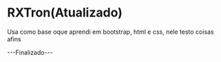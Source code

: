 # RXTron(Atualizado)
Usa como base oque aprendi em bootstrap, html e css, nele testo coisas afins


---Finalizado---

